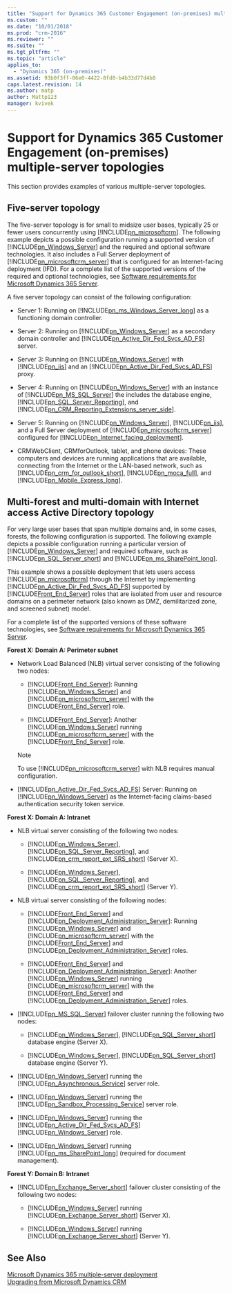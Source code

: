 ```yaml
---
title: "Support for Dynamics 365 Customer Engagement (on-premises) multiple-server topologies | Microsoft Docs"
ms.custom: ""
ms.date: "10/01/2018"
ms.prod: "crm-2016"
ms.reviewer: ""
ms.suite: ""
ms.tgt_pltfrm: ""
ms.topic: "article"
applies_to: 
  - "Dynamics 365 (on-premises)"
ms.assetid: 93b0f3ff-06e0-4422-8fd0-b4b33d77d4b8
caps.latest.revision: 14
ms.author: matp
author: Mattp123
manager: kvivek
---
```

# Support for Dynamics 365 Customer Engagement (on-premises) multiple-server topologies



This section provides examples of various multiple-server topologies.  
  
<a name="BKMK_FiveServer"></a>   
## Five-server topology  
 The five-server topology is for small to midsize user bases, typically 25 or fewer users concurrently using [!INCLUDE[pn_microsoftcrm](../includes/pn-microsoftcrm.md)]. The following example depicts a possible configuration running a supported version of [!INCLUDE[pn_Windows_Server](../includes/pn-windows-server.md)] and the required and optional software technologies. It also includes a Full Server deployment of [!INCLUDE[pn_microsoftcrm_server](../includes/pn-microsoftcrm-server.md)] that is configured for an Internet-facing deployment (IFD). For a complete list of the supported versions of the required and optional technologies, see [Software requirements for Microsoft Dynamics 365 Server](software-requirements-for-microsoft-dynamics-365-server.md).  
  
 A five server topology can consist of the following configuration:  
  
-   Server 1: Running on [!INCLUDE[pn_ms_Windows_Server_long](../includes/pn-ms-windows-server-long.md)] as a functioning domain controller.  
  
-   Server 2: Running on [!INCLUDE[pn_Windows_Server](../includes/pn-windows-server.md)] as a secondary domain controller and [!INCLUDE[pn_Active_Dir_Fed_Svcs_AD_FS](../includes/pn-active-dir-fed-svcs-ad-fs.md)] server.  
  
-   Server 3: Running on [!INCLUDE[pn_Windows_Server](../includes/pn-windows-server.md)] with [!INCLUDE[pn_iis](../includes/pn-iis.md)] and an [!INCLUDE[pn_Active_Dir_Fed_Svcs_AD_FS](../includes/pn-active-dir-fed-svcs-ad-fs.md)] proxy.  
  
-   Server 4: Running on [!INCLUDE[pn_Windows_Server](../includes/pn-windows-server.md)] with an instance of [!INCLUDE[pn_MS_SQL_Server](../includes/pn-ms-sql-server.md)] the includes the database engine, [!INCLUDE[pn_SQL_Server_Reporting](../includes/pn-sql-server-reporting.md)], and [!INCLUDE[pn_CRM_Reporting_Extensions_server_side](../includes/pn-crm-reporting-extensions-server-side.md)].  
  
-   Server 5: Running on [!INCLUDE[pn_Windows_Server](../includes/pn-windows-server.md)], [!INCLUDE[pn_iis](../includes/pn-iis.md)], and a Full Server deployment of [!INCLUDE[pn_microsoftcrm_server](../includes/pn-microsoftcrm-server.md)] configured for [!INCLUDE[pn_Internet_facing_deployment](../includes/pn-internet-facing-deployment.md)].  
  
-   CRMWebClient, CRMforOutlook, tablet, and phone devices: These computers and devices are running applications that are available, connecting from the Internet or the LAN-based network, such as [!INCLUDE[pn_crm_for_outlook_short](../includes/pn-crm-for-outlook-short.md)], [!INCLUDE[pn_moca_full](../includes/pn-moca-full.md)], and [!INCLUDE[pn_Mobile_Express_long](../includes/pn-mobile-express-long.md)].  
 
<!--  
 ![Diagram shows five&#45;server topology in Dynamics 365](media/5-servertopology.jpg "Diagram shows five-server topology in Dynamics 365")  
  
 Basic [!INCLUDE[pn_microsoftcrm](../includes/pn-microsoftcrm.md)] five-server topology with Internet access example  -->
  
<a name="BKMK_MultiforestTop"></a>   
## Multi-forest and multi-domain with Internet access Active Directory topology  
 For very large user bases that span multiple domains and, in some cases, forests, the following configuration is supported. The following example depicts a possible configuration running a particular version of [!INCLUDE[pn_Windows_Server](../includes/pn-windows-server.md)] and required software, such as [!INCLUDE[pn_SQL_Server_short](../includes/pn-sql-server-short.md)] and [!INCLUDE[pn_ms_SharePoint_long](../includes/pn-ms-sharepoint-long.md)].  
  
 This example shows a possible deployment that lets users access [!INCLUDE[pn_microsoftcrm](../includes/pn-microsoftcrm.md)] through the Internet by implementing [!INCLUDE[pn_Active_Dir_Fed_Svcs_AD_FS](../includes/pn-active-dir-fed-svcs-ad-fs.md)] supported by [!INCLUDE[Front_End_Server](../includes/front-end-server.md)] roles that are isolated from user and resource domains on a perimeter network (also known as DMZ, demilitarized zone, and screened subnet) model.  
  
 For a complete list of the supported versions of these software technologies, see [Software requirements for Microsoft Dynamics 365 Server](software-requirements-for-microsoft-dynamics-365-server.md).  
  
 **Forest X: Domain A: Perimeter subnet**  
  
-   Network Load Balanced (NLB) virtual server consisting of the following two nodes:  
  
    -   [!INCLUDE[Front_End_Server](../includes/front-end-server.md)]: Running [!INCLUDE[pn_Windows_Server](../includes/pn-windows-server.md)] and [!INCLUDE[pn_microsoftcrm_server](../includes/pn-microsoftcrm-server.md)] with the [!INCLUDE[Front_End_Server](../includes/front-end-server.md)] role.  
  
    -   [!INCLUDE[Front_End_Server](../includes/front-end-server.md)]: Another [!INCLUDE[pn_Windows_Server](../includes/pn-windows-server.md)] running [!INCLUDE[pn_microsoftcrm_server](../includes/pn-microsoftcrm-server.md)] with the [!INCLUDE[Front_End_Server](../includes/front-end-server.md)] role.  
  
    > [!NOTE]
    >  To use [!INCLUDE[pn_microsoftcrm_server](../includes/pn-microsoftcrm-server.md)] with NLB requires manual configuration.  
  
-   [!INCLUDE[pn_Active_Dir_Fed_Svcs_AD_FS](../includes/pn-active-dir-fed-svcs-ad-fs.md)] Server: Running on [!INCLUDE[pn_Windows_Server](../includes/pn-windows-server.md)] as the Internet-facing claims-based authentication security token service.  
  
 **Forest X: Domain A: Intranet**  
  
-   NLB virtual server consisting of the following two nodes:  
  
    -   [!INCLUDE[pn_Windows_Server](../includes/pn-windows-server.md)], [!INCLUDE[pn_SQL_Server_Reporting](../includes/pn-sql-server-reporting.md)], and [!INCLUDE[pn_crm_report_ext_SRS_short](../includes/pn-crm-report-ext-srs-short.md)] (Server X).  
  
    -   [!INCLUDE[pn_Windows_Server](../includes/pn-windows-server.md)], [!INCLUDE[pn_SQL_Server_Reporting](../includes/pn-sql-server-reporting.md)], and [!INCLUDE[pn_crm_report_ext_SRS_short](../includes/pn-crm-report-ext-srs-short.md)] (Server Y).  
  
-   NLB virtual server consisting of the following nodes:  
  
    -   [!INCLUDE[Front_End_Server](../includes/front-end-server.md)] and [!INCLUDE[pn_Deployment_Administration_Server](../includes/pn-deployment-administration-server.md)]: Running [!INCLUDE[pn_Windows_Server](../includes/pn-windows-server.md)] and [!INCLUDE[pn_microsoftcrm_server](../includes/pn-microsoftcrm-server.md)] with the [!INCLUDE[Front_End_Server](../includes/front-end-server.md)] and [!INCLUDE[pn_Deployment_Administration_Server](../includes/pn-deployment-administration-server.md)] roles.  
  
    -   [!INCLUDE[Front_End_Server](../includes/front-end-server.md)] and [!INCLUDE[pn_Deployment_Administration_Server](../includes/pn-deployment-administration-server.md)]: Another [!INCLUDE[pn_Windows_Server](../includes/pn-windows-server.md)] running [!INCLUDE[pn_microsoftcrm_server](../includes/pn-microsoftcrm-server.md)] with the [!INCLUDE[Front_End_Server](../includes/front-end-server.md)] and [!INCLUDE[pn_Deployment_Administration_Server](../includes/pn-deployment-administration-server.md)] roles.  
  <!-- 
    > [!NOTE]
    >  To use [!INCLUDE[pn_microsoftcrm_server](../includes/pn-microsoftcrm-server.md)] with NLB requires manual configuration.  -->
  
-   [!INCLUDE[pn_MS_SQL_Server](../includes/pn-ms-sql-server.md)] failover cluster running the following two nodes:  
  
    -   [!INCLUDE[pn_Windows_Server](../includes/pn-windows-server.md)], [!INCLUDE[pn_SQL_Server_short](../includes/pn-sql-server-short.md)] database engine (Server X).  
  
    -   [!INCLUDE[pn_Windows_Server](../includes/pn-windows-server.md)], [!INCLUDE[pn_SQL_Server_short](../includes/pn-sql-server-short.md)] database engine (Server Y).  
  <!-- 
    > [!NOTE]
    >  To use [!INCLUDE[pn_microsoftcrm_server](../includes/pn-microsoftcrm-server.md)] with [!INCLUDE[pn_SQL_Server_short](../includes/pn-sql-server-short.md)] failover clustering requires manual configuration. [!INCLUDE[proc_more_information](../includes/proc-more-information.md)][Set configuration and organization databases for SQL Server 2012 AlwaysOn failover](configuration-organization-databases-alwayson-failover.md)  -->
  
-   [!INCLUDE[pn_Windows_Server](../includes/pn-windows-server.md)] running the  [!INCLUDE[pn_Asynchronous_Service](../includes/pn-asynchronous-service.md)] server role.  
  
-   [!INCLUDE[pn_Windows_Server](../includes/pn-windows-server.md)] running the  [!INCLUDE[pn_Sandbox_Processing_Service](../includes/pn-sandbox-processing-service.md)] server role.  
  
-   [!INCLUDE[pn_Windows_Server](../includes/pn-windows-server.md)] running the [!INCLUDE[pn_Active_Dir_Fed_Svcs_AD_FS](../includes/pn-active-dir-fed-svcs-ad-fs.md)][!INCLUDE[pn_Windows_Server](../includes/pn-windows-server.md)] role.  
  
-   [!INCLUDE[pn_Windows_Server](../includes/pn-windows-server.md)] running [!INCLUDE[pn_ms_SharePoint_long](../includes/pn-ms-sharepoint-long.md)] (required for document management).  
  
 **Forest Y: Domain B: Intranet**  
  
-   [!INCLUDE[pn_Exchange_Server_short](../includes/pn-exchange-server-short.md)] failover cluster consisting of the following two nodes:  
  
    -   [!INCLUDE[pn_Windows_Server](../includes/pn-windows-server.md)] running [!INCLUDE[pn_Exchange_Server_short](../includes/pn-exchange-server-short.md)] (Server X).  
  
    -   [!INCLUDE[pn_Windows_Server](../includes/pn-windows-server.md)] running [!INCLUDE[pn_Exchange_Server_short](../includes/pn-exchange-server-short.md)] (Server Y).  
 <!--  
 ![Diagram of conceptual enterprise deployment in Dynamics 365](media/crm-itpro-ig-complex-topology.jpg "Diagram of conceptual enterprise deployment in Dynamics 365")  
  
 Multiple forest with Internet access to [!INCLUDE[pn_microsoftcrm](../includes/pn-microsoftcrm.md)] topology example  -->
  
## See Also  
 [Microsoft Dynamics 365 multiple-server deployment](microsoft-dynamics-365-multiple-server-deployment.md)   </br>
 [Upgrading from Microsoft Dynamics CRM](plan-your-upgrade-to-microsoft-dynamics-365-server.md)


